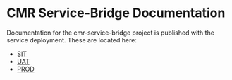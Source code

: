 # CMR Service-Bridge Documentation

Documentation for the cmr-service-bridge project is published with the service
deployment. These are located here:

* [SIT](https://cmr.sit.earthdata.nasa.gov/service-bridge/docs/)
* [UAT](https://cmr.uat.earthdata.nasa.gov/service-bridge/docs/)
* [PROD](https://cmr.earthdata.nasa.gov/service-bridge/docs/)

<!-- Notes for developers:

	* The above docs are what get published to cmr-service-bridge.github.io automatically.
	* Actual docs source is in `resources/docs`.
	* Markdown that accompanies the Codox-generated API reference docs is in
	  `resources/docs/markdown`.
	* User-facing REST API docs are in `resources/docs/rest-api/index.md`.
	* Generated docs reside in `resources/public/docs/service-bridge/docs/` and that
	  directory holds versioned releases of docs.

/-->
